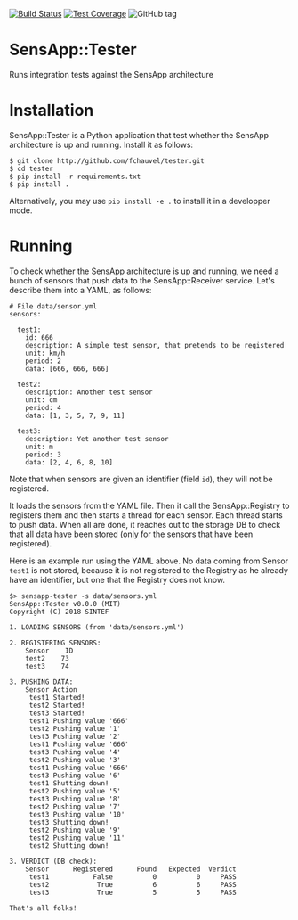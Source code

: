 [![Build Status](https://travis-ci.org/fchauvel/tester.svg?branch=master)](https://travis-ci.org/fchauvel/tester)
[![Test Coverage](https://img.shields.io/codecov/c/github/fchauvel/tester.svg)](https://codecov.io/gh/fchauvel/tester)
![GitHub tag](https://img.shields.io/github/tag/fchauvel/tester.svg)


# SensApp::Tester

Runs integration tests against the SensApp architecture

# Installation

SensApp::Tester is a Python application that test whether the SensApp
architecture is up and running. Install it as follows:

	$ git clone http://github.com/fchauvel/tester.git
	$ cd tester
	$ pip install -r requirements.txt
	$ pip install .

Alternatively, you may use `pip install -e .` to install it in a
developper mode.

# Running

To check whether the SensApp architecture is up and running, we need a
bunch of sensors that push data to the SensApp::Receiver
service. Let's describe them into a YAML, as follows:

	# File data/sensor.yml
	sensors:

	  test1:
		id: 666
		description: A simple test sensor, that pretends to be registered
		unit: km/h
		period: 2
		data: [666, 666, 666]

	  test2:
		description: Another test sensor
		unit: cm
		period: 4
		data: [1, 3, 5, 7, 9, 11]

	  test3:
		description: Yet another test sensor
		unit: m
		period: 3
		data: [2, 4, 6, 8, 10]


Note that when sensors are given an identifier (field `id`), they will
not be registered.

It loads the sensors from the YAML file. Then it call the
SensApp::Registry to registers them and then starts a thread for each
sensor. Each thread starts to push data. When all are done, it reaches
out to the storage DB to check that all data have been stored (only
for the sensors that have been registered).

Here is an example run using the YAML above. No data coming from
Sensor `test1` is not stored, because it is not registered to the
Registry as he already have an identifier, but one that the Registry
does not know.


	$> sensapp-tester -s data/sensors.yml
	SensApp::Tester v0.0.0 (MIT)
	Copyright (C) 2018 SINTEF

	1. LOADING SENSORS (from 'data/sensors.yml')

	2. REGISTERING SENSORS:
		Sensor    ID
		test2    73
		test3    74

	3. PUSHING DATA:
		Sensor Action                        
		 test1 Started!                      
		 test2 Started!                      
		 test3 Started!                      
		 test1 Pushing value '666'           
		 test2 Pushing value '1'             
		 test3 Pushing value '2'             
		 test1 Pushing value '666'           
		 test3 Pushing value '4'             
		 test2 Pushing value '3'             
		 test1 Pushing value '666'           
		 test3 Pushing value '6'             
		 test1 Shutting down!                
		 test2 Pushing value '5'             
		 test3 Pushing value '8'             
		 test2 Pushing value '7'             
		 test3 Pushing value '10'            
		 test3 Shutting down!                
		 test2 Pushing value '9'             
		 test2 Pushing value '11'            
		 test2 Shutting down!                

	3. VERDICT (DB check):
		Sensor      Registered      Found   Expected  Verdict
		 test1           False          0          0     PASS
		 test2            True          6          6     PASS
		 test3            True          5          5     PASS

	That's all folks!

